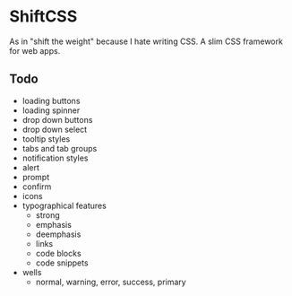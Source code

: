 ShiftCSS
=========

As in "shift the weight" because I hate writing CSS. A slim CSS framework for web apps.

## Todo
- loading buttons
- loading spinner
- drop down buttons
- drop down select
- tooltip styles
- tabs and tab groups
- notification styles
- alert
- prompt 
- confirm
- icons
- typographical features
  - strong
  - emphasis 
  - deemphasis
  - links
  - code blocks
  - code snippets
- wells
  - normal, warning, error, success, primary

